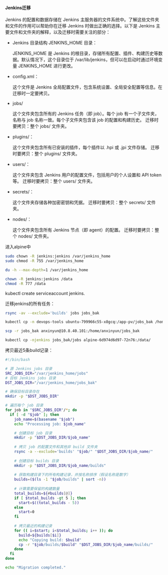 #### Jenkins迁移

Jenkins 的配置和数据存储在 Jenkins 主服务器的文件系统中。了解这些文件夹和文件的作用可以帮助你在迁移 Jenkins 时做出正确的选择。以下是 Jenkins 主要文件和文件夹的解释，以及迁移时需要关注的部分：

+ Jenkins 目录结构
  JENKINS_HOME 目录：

  JENKINS_HOME 是 Jenkins 的根目录，存储所有配置、插件、构建历史等数据。默认情况下，这个目录位于 /var/lib/jenkins，但可以在启动时通过环境变量 JENKINS_HOME 进行更改。

+ config.xml：

  这个文件是 Jenkins 全局配置文件，包含系统设置、全局安全配置等信息。在迁移时一定要拷贝。

+ jobs/

  这个文件夹包含所有的 Jenkins 任务（即 job）。每个 job 有一个子文件夹，名称与 job 名称一致。每个子文件夹包含该 job 的配置和构建历史。
  迁移时要拷贝：整个 jobs/ 文件夹。

+ plugins/：

  这个文件夹包含所有已安装的插件，每个插件以 .hpi 或 .jpi 文件存储。
  迁移时要拷贝：整个 plugins/ 文件夹。

+ users/：

  这个文件夹包含 Jenkins 用户的配置文件，包括用户的个人设置和 API token 等。
  迁移时要拷贝：整个 users/ 文件夹。

+ secrets/：

  这个文件夹存储各种加密密钥和凭据。
  迁移时要拷贝：整个 secrets/ 文件夹。

+ nodes/：

  这个文件夹包含所有 Jenkins 节点（即 agent）的配置。
  迁移时要拷贝：整个 nodes/ 文件夹。



进入alpine中

```sh
sudo chown -R jenkins:jenkins /var/jenkins_home
sudo chmod -R 755 /var/jenkins_home

du -h --max-depth=1 /var/jenkins_home

chown -R jenkins:jenkins /data
chmod -R 777 /data

```



kubectl create serviceaccount jenkins.

迁移jenkins的所有任务：

```sh
rsync -av --exclude='builds' jobs jobs_bak

kubectl cp -n devops-tools ubuntu-799966c55-x8gcq:/app-pv/jobs_bak /home/cloud/jobs_bak

scp -r jobs_bak anxinyun@10.8.40.101:/home/anxinyun/jobs_bak

kubectl cp -njenkins jobs_bak/jobs alpine-6d974d6d97-72n76:/data/
```

拷贝最近5条build记录：

```sh
#!/bin/bash

# 源 Jenkins jobs 目录
SRC_JOBS_DIR="/var/jenkins_home/jobs"
# 目标 Jenkins jobs 目录
DST_JOBS_DIR="/var/jenkins_home/jobs_bak"

# 确保目标目录存在
mkdir -p "$DST_JOBS_DIR"

# 遍历每个 job 目录
for job in "$SRC_JOBS_DIR"/*; do
  if [ -d "$job" ]; then
    job_name=$(basename "$job")
    echo "Processing job: $job_name"

    # 创建目标 job 目录
    mkdir -p "$DST_JOBS_DIR/$job_name"
    
    # 拷贝 job 的配置文件和其他非 build 文件夹
    rsync -a --exclude='builds' "$job/" "$DST_JOBS_DIR/$job_name/"
    
    # 创建目标 builds 目录
    mkdir -p "$DST_JOBS_DIR/$job_name/builds"
    
    # 获取构建目录下的所有构建记录，并按名称排序（假设名称是数字）
    builds=($(ls -1 "$job/builds" | sort -n))
    
    # 计算需要保留的构建数量
    total_builds=${#builds[@]}
    if [ $total_builds -gt 5 ]; then
      start=$((total_builds - 5))
    else
      start=0
    fi
    
    # 拷贝最近的构建记录
    for (( i=$start; i<$total_builds; i++ )); do
      build=${builds[$i]}
      echo "Copying build: $build"
      cp -r "$job/builds/$build" "$DST_JOBS_DIR/$job_name/builds/"
    done
  fi
done

echo "Migration completed."

```
